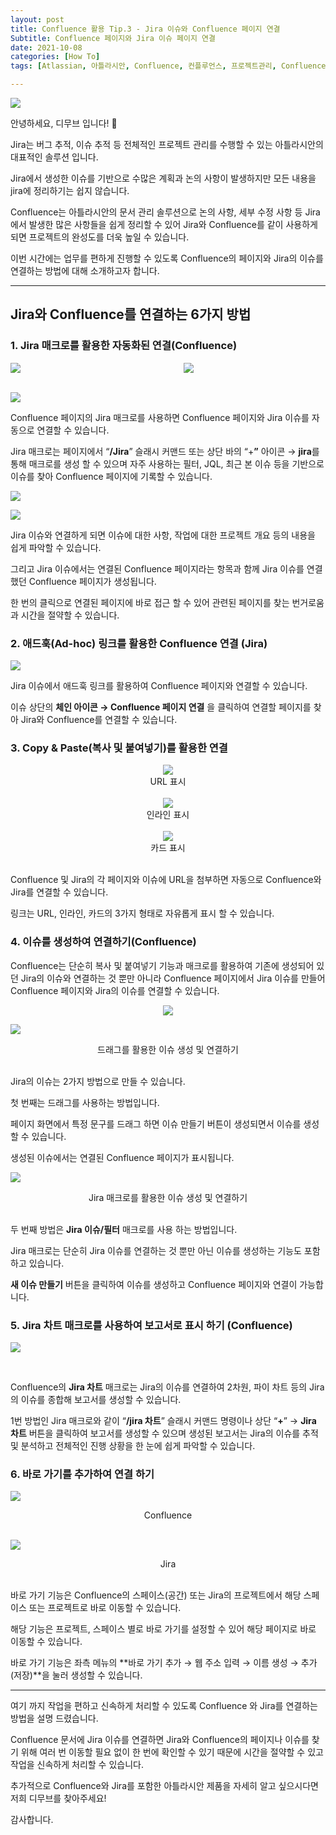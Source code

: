 ```yaml
---
layout: post
title: Confluence 활용 Tip.3 - Jira 이슈와 Confluence 페이지 연결
Subtitle: Confluence 페이지와 Jira 이슈 페이지 연결
date: 2021-10-08
categories: [How To]
tags: [Atlassian, 아틀라시안, Confluence, 컨플루언스, 프로젝트관리, Confluence 활용, KMS, 문서관리, 협업솔루션, 협업도구, 지라, Jira]

---
```




![](https://blog.dmove.kr/assets/images/banners/Jira-Confluence-Connect/1.png)



안녕하세요, 디무브 입니다! 🎈

 

Jira는  버그 추적, 이슈 추적 등 전체적인 프로젝트 관리를 수행할 수 있는 아틀라시안의 대표적인 솔루션 입니다.  

Jira에서 생성한 이슈를 기반으로 수많은 계획과 논의 사항이 발생하지만 모든 내용을 jira에 정리하기는 쉽지 않습니다.

Confluence는 아틀라시안의 문서 관리 솔루션으로 논의 사항, 세부 수정 사항 등 Jira에서 발생한 많은 사항들을 쉽게 정리할 수 있어 Jira와 Confluence를 같이 사용하게 되면 프로젝트의 완성도를 더욱 높일 수 있습니다. 

이번 시간에는 업무를 편하게 진행할 수 있도록 Confluence의 페이지와 Jira의 이슈를 연결하는 방법에 대해 소개하고자 합니다. 



---



## Jira와 Confluence를 연결하는 6가지 방법

 

### 1. Jira 매크로를 활용한 자동화된 연결(Confluence)



<div style="width:45%; float:left; margin-right : 10%;"><img src="https://blog.dmove.kr/assets/images/banners/Jira-Confluence-Connect/2.png"></div><div style="width:45%;float:right;"><img src="https://blog.dmove.kr/assets/images/banners/Jira-Confluence-Connect/3.png"></div><div style="clear:both;"></div>



<br/>

![](https://blog.dmove.kr/assets/images/banners/Jira-Confluence-Connect/4.png)





Confluence 페이지의 Jira 매크로를 사용하면 Confluence 페이지와 Jira 이슈를 자동으로 연결할 수 있습니다. 

Jira 매크로는 페이지에서 “**/Jira**” 슬래시 커맨드 또는 상단 바의 “+**”** 아이콘 → **jira**를 통해 매크로를 생성 할 수 있으며 자주 사용하는 필터, JQL, 최근 본 이슈 등을 기반으로 이슈를 찾아 Confluence 페이지에 기록할 수 있습니다. 

 



![](https://blog.dmove.kr/assets/images/banners/Jira-Confluence-Connect/5.png)

![](https://blog.dmove.kr/assets/images/banners/Jira-Confluence-Connect/6.png)



Jira 이슈와 연결하게 되면 이슈에 대한 사항, 작업에 대한 프로젝트 개요 등의 내용을 쉽게 파악할 수 있습니다. 

그리고 Jira 이슈에서는 연결된 Confluence 페이지라는 항목과 함께  Jira 이슈를 연결했던 Confluence  페이지가 생성됩니다. 

한 번의 클릭으로 연결된 페이지에 바로 접근 할 수 있어 관련된 페이지를 찾는 번거로움과 시간을 절약할 수 있습니다.



### 2. 애드훅(Ad-hoc) 링크를 활용한 Confluence 연결 (Jira)



![](https://blog.dmove.kr/assets/images/banners/Jira-Confluence-Connect/7.png)



Jira 이슈에서 애드훅 링크를 활용하여 Confluence 페이지와 연결할 수 있습니다.  

이슈 상단의 **체인 아이콘 → Confluence 페이지 연결** 을 클릭하여 연결할 페이지를 찾아 Jira와 Confluence를 연결할 수 있습니다.



### 3. Copy & Paste(복사 및 붙여넣기)를 활용한 연결



<center><img src="https://blog.dmove.kr/assets/images/banners/Jira-Confluence-Connect/8.png" style="max-width:400px;"></center>

<center>URL 표시</center>

<br/>



<center><img src="https://blog.dmove.kr/assets/images/banners/Jira-Confluence-Connect/9.png" style="max-width:400px;"></center>

<center>인라인 표시</center>

<br/>

<center><img src="https://blog.dmove.kr/assets/images/banners/Jira-Confluence-Connect/10.png" style="max-width:500px;"></center>



<center>카드 표시</center>

<br/>

Confluence 및 Jira의 각 페이지와 이슈에 URL을 첨부하면 자동으로 Confluence와 Jira를 연결할 수 있습니다.  

링크는 URL, 인라인, 카드의 3가지 형태로 자유롭게 표시 할 수 있습니다.



### 4. 이슈를 생성하여 연결하기(Confluence)



Confluence는 단순히 복사 및 붙여넣기 기능과 매크로를 활용하여 기존에 생성되어 있던 Jira의 이슈와 연결하는 것 뿐만 아니라 Confluence  페이지에서 Jira 이슈를 만들어 Confluence 페이지와 Jira의 이슈를 연결할 수 있습니다.



<center><img src="https://blog.dmove.kr/assets/images/banners/Jira-Confluence-Connect/11.png" ></center>



![](https://blog.dmove.kr/assets/images/banners/Jira-Confluence-Connect/19.png)

<center>드래그를 활용한 이슈 생성 및 연결하기</center>

<br/>

Jira의 이슈는 2가지 방법으로 만들 수 있습니다. 

첫 번째는 드래그를 사용하는 방법입니다. 

페이지 화면에서 특정 문구를 드래그 하면 이슈 만들기 버튼이 생성되면서 이슈를 생성할 수 있습니다. 

생성된 이슈에서는 연결된 Confluence 페이지가 표시됩니다.



![](https://blog.dmove.kr/assets/images/banners/Jira-Confluence-Connect/20.png)

<center>Jira 매크로를 활용한 이슈 생성 및 연결하기</center>

<br/>

두 번째 방법은 **Jira 이슈/필터** 매크로를 사용 하는 방법입니다.

Jira 매크로는 단순히 Jira 이슈를 연결하는 것 뿐만 아닌 이슈를 생성하는 기능도 포함하고 있습니다.  

**새 이슈 만들기** 버튼을 클릭하여 이슈를 생성하고 Confluence 페이지와 연결이 가능합니다.

### 5. Jira 차트 매크로를 사용하여 보고서로 표시 하기 (Confluence)



![](https://blog.dmove.kr/assets/images/banners/Jira-Confluence-Connect/16.png)



<br/>

Confluence의 **Jira 차트** 매크로는 Jira의 이슈를 연결하여 2차원, 파이 차트 등의 Jira의 이슈를 종합해 보고서를 생성할 수 있습니다. 

1번 방법인 Jira 매크로와 같이 “**/jira 차트**” 슬래시 커맨드 명령이나 상단 “**+**” → **Jira 차트** 버튼을 클릭하여 보고서를 생성할 수 있으며 생성된 보고서는 Jira의 이슈를 추적 및 분석하고 전체적인 진행 상황을 한 눈에 쉽게 파악할 수 있습니다. 

 

### 6. 바로 가기를 추가하여 연결 하기



![](https://blog.dmove.kr/assets/images/banners/Jira-Confluence-Connect/17.png)

<center>Confluence</center>

<br/>

![](https://blog.dmove.kr/assets/images/banners/Jira-Confluence-Connect/18.png)

<center>Jira</center>

<br/>

바로 가기 기능은 Confluence의 스페이스(공간) 또는 Jira의 프로젝트에서 해당 스페이스 또는 프로젝트로 바로 이동할 수 있습니다. 

해당 기능은 프로젝트, 스페이스 별로 바로 가기를 설정할 수 있어 해당 페이지로 바로 이동할 수 있습니다.  

바로 가기 기능은  좌측 메뉴의 **바로 가기 추가 → 웹 주소 입력 → 이름 생성 → 추가(저장)**을 눌러 생성할 수 있습니다.

------

여기 까지 작업을 편하고 신속하게 처리할 수 있도록 Confluence 와 Jira를 연결하는 방법을 설명 드렸습니다.

Confluence 문서에 Jira 이슈를 연결하면  Jira와 Confluence의 페이지나 이슈를 찾기 위해 여러 번 이동할 필요 없이 한 번에 확인할 수 있기 때문에 시간을 절약할 수 있고 작업을 신속하게 처리할 수 있습니다. 

추가적으로 Confluence와 Jira를 포함한 아틀라시안 제품을 자세히 알고 싶으시다면 저희 디무브를 찾아주세요!

감사합니다.
